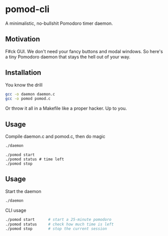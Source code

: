 # pomod-cli

A minimalistic, no-bullshit Pomodoro timer daemon.

## Motivation
F#ck GUI. We don't need your fancy buttons and modal windows.
So here's a tiny Pomodoro daemon that stays the hell out of your way.

## Installation
You know the drill

```sh
gcc -o daemon daemon.c
gcc -o pomod pomod.c
```

Or throw it all in a Makefile like a proper hacker. Up to you.

## Usage

Compile daemon.c and pomod.c, then do magic

```sh
./daemon
```

```
./pomod start
./pomod status # time left
./pomod stop
```

## Usage
Start the daemon

```sh
./daemon
```

CLI usage

```sh
./pomod start      # start a 25-minute pomodoro
./pomod status     # check how much time is left
./pomod stop       # stop the current session
```
